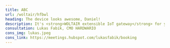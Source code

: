 ```yaml
---
title: ABC
url: /woltair/hfbwl
heading: The device looks awesome, Daniel!
description: It's <strong>WOLTAIR extensible IoT gateway</strong> for your IoT innovations.<br/> We see a great opportunity in <strong>remote monitoring of heat pump and boiler systems.</strong> and together we will certainly find more.<br/><br/>What do you think?
consultation: Lukas Fabik, CMO HARDWARIO
cons_img: lukas.jpeg
cons_link: https://meetings.hubspot.com/lukasfabik/booking
---
```

